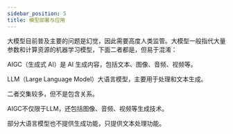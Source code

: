 ```yaml
---
sidebar_position: 5
title: 模型部署与应用
---
```


大模型目前普及主要的问题是幻觉，因此需要高度人类监管。大模型一般指代大量参数和计算资源的机器学习模型，下面二者都是，但易于混淆：

AIGC（生成式 AI）是 AI 生成内容，包括文本、图像、音频、视频等。

LLM（Large Language Model）大语言模型，主要用于处理和文本生成。

二者交集较多，但不是包含关系。

AIGC不仅限于LLM，还包括图像、音频、视频等生成技术。

部分大语言模型也不提供生成功能，只提供文本处理功能。


<DocCardList />